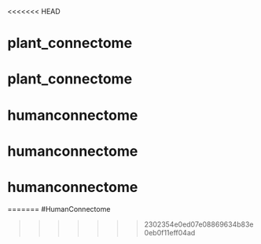<<<<<<< HEAD
# plant_connectome
# plant_connectome
# humanconnectome
# humanconnectome
# humanconnectome
=======
#HumanConnectome
>>>>>>> 2302354e0ed07e08869634b83e0eb0f11eff04ad
